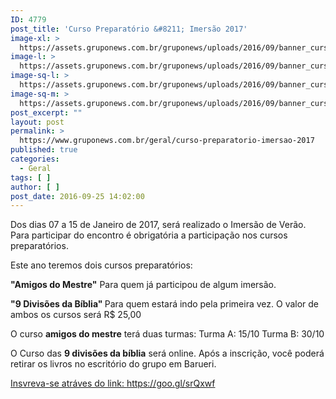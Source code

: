 ```yaml
---
ID: 4779
post_title: 'Curso Preparatório &#8211; Imersão 2017'
image-xl: >
  https://assets.gruponews.com.br/gruponews/uploads/2016/09/banner_curso_site.jpg
image-l: >
  https://assets.gruponews.com.br/gruponews/uploads/2016/09/banner_curso_site.jpg
image-sq-l: >
  https://assets.gruponews.com.br/gruponews/uploads/2016/09/banner_curso_site.jpg
image-sq-m: >
  https://assets.gruponews.com.br/gruponews/uploads/2016/09/banner_curso_site-720x350.jpg
post_excerpt: ""
layout: post
permalink: >
  https://www.gruponews.com.br/geral/curso-preparatorio-imersao-2017
published: true
categories:
  - Geral
tags: [ ]
author: [ ]
post_date: 2016-09-25 14:02:00
---
```

Dos dias 07 a 15 de Janeiro de 2017, será realizado o Imersão de Verão. Para participar do encontro é obrigatória a participação nos cursos preparatórios.

Este ano teremos dois cursos preparatórios:

<strong>"Amigos do Mestre"</strong>
Para quem já participou de algum imersão.

<strong>"9 Divisões da Bíblia"
</strong>Para quem estará indo pela primeira vez.
O valor de ambos os cursos será R$ 25,00

O curso <strong>amigos do mestre</strong> terá duas turmas:
Turma A: 15/10
Turma B: 30/10

O Curso das <strong>9 divisões da bíblia</strong> será online.
Após a inscrição, você poderá retirar os livros no escritório do grupo em Barueri.

<a href="https://goo.gl/srQxwf">Insvreva-se atráves do link: https://goo.gl/srQxwf</a>